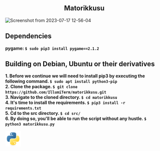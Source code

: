 <h2 align="center">Matorikkusu</h2>

![Screenshot from 2023-07-17 12-56-04](https://github.com/IllumiTerm/matorikkusu/assets/69394316/5ed9ee39-cb59-4504-9298-68c3046ddc34)

## Dependencies

**pygame: `$ sudo pip3 install pygame==2.1.2`**

##

## Building on Debian, Ubuntu or their derivatives

**1. Before we continue we will need to install pip3 by executing the following command. `$ sudo apt install python3-pip`**  
**2. Clone the package. `$ git clone https://github.com/IllumiTerm/matorikkusu.git`**  
**3. Navigate to the cloned directory. `$ cd matorikkusu`**  
**4. It's time to install the requirements. `$ pip3 install -r requirements.txt`**  
**5. Cd to the src directory. `$ cd src/`**  
**6. By doing so, you'll be able to run the script without any hustle. `$ python3 matorikkusu.py`**  

  <a href="https://www.python.org" target="_blank" rel="noreferrer">
    <img src="https://raw.githubusercontent.com/devicons/devicon/master/icons/python/python-original.svg" alt="python"
      width="50" height="50" />
